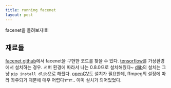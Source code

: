 ```yaml
---
title: running facenet
layout: post
---
```


facenet을 돌려보자!!!!

## 재료들

[facenet github](https://github.com/davidsandberg/facenet)에서 facenet을 구현한 코드를 찾을 수 있다.
[tensorflow](https://www.tensorflow.org/versions/r0.9/get_started/os_setup.html#virtualenv-installation)를 가상환경에서 설치하는 경우.
서버 환경에 따라서 나는 0.8.0으로 설치해줬다~
[dlib](http://dlib.net/)의 설치는 그냥 `pip install dlib`으로 해줬다.
[openCV](http://opencv.org/)도 설치가 필요한데, ffmpeg의 설정에 따라 좌우되기 때문에 매우 어렵다ㅠㅠ.. 이미 설치가 되어있었다. 

